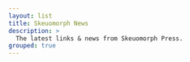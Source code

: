 ```yaml
---
layout: list
title: Skeuomorph News
description: >
  The latest links & news from Skeuomorph Press.
grouped: true
---
```

